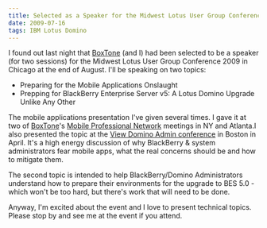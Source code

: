 ```yaml
---
title: Selected as a Speaker for the Midwest Lotus User Group Conference 2009
date: 2009-07-16
tags: IBM Lotus Domino
---
```


I found out last night that [BoxTone](http://www.boxtone.com "BoxTone") (and I) had been selected to be a speaker (for two sessions) for the Midwest Lotus User Group Conference 2009 in Chicago at the end of August. I'll be speaking on two topics:

*   Preparing for the Mobile Applications Onslaught
*   Prepping for BlackBerry Enterprise Server v5: A Lotus Domino Upgrade Unlike Any Other

The mobile applications presentation I've given several times. I gave it at two of [BoxTone](http://www.boxtone.com)'s [Mobile Professional Network](http://www.mobileprofessionalnetwork.org/) meetings in NY and Atlanta.I also presented the topic at the [View Domino Admin conference](http://www.viewadmin2010.com/) in Boston in April. It's a high energy discussion of why BlackBerry & system administrators fear mobile apps, what the real concerns should be and how to mitigate them.

The second topic is intended to help BlackBerry/Domino Administrators understand how to prepare their environments for the upgrade to BES 5.0 - which won't be too hard, but there's work that will need to be done.

Anyway, I'm excited about the event and I love to present technical topics. Please stop by and see me at the event if you attend.